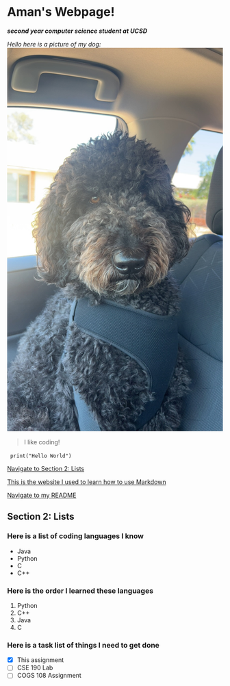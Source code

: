 # Aman's Webpage!
***second year computer science student at UCSD***

*Hello here is a picture of my dog:*
![Image of dog](lp_image.jpeg)


> I like coding!

` print("Hello World")`

[Navigate to Section 2: Lists](https://amankdhillon.github.io/CSE110-Lab1/#section-2-lists)

[This is the website I used to learn how to use Markdown](https://docs.github.com/en/get-started/writing-on-github/getting-started-with-writing-and-formatting-on-github/basic-writing-and-formatting-syntax)

[Navigate to my README](./README.md)



## Section 2: Lists

### Here is a list of coding languages I know
- Java
- Python
- C
- C++

### Here is the order I learned these languages
1. Python
2. C++
3. Java
4. C


### Here is a task list of things I need to get done
- [x] This assignment
- [ ] CSE 190 Lab
- [ ] COGS 108 Assignment
